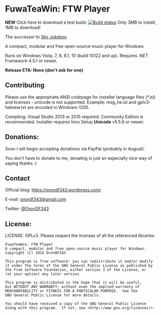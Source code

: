 FuwaTeaWin: FTW Player
======================

**NEW** Click here to download a test build: [![Build status](https://ci.appveyor.com/api/projects/status/11ro9m9publ63xuy/branch/master?svg=true)](https://ci.appveyor.com/project/OronDF343/fuwateawin/branch/master)
Only 3MB to install, 1MB to download!

The successor to [Sky Jukebox](https://github.com/OronDF343/Sky-Jukebox).

A compact, modular and free open-source music player for Windows.

Runs on Windows Vista, 7, 8, 8.1, 10 (build 10122 and up). Requires .NET Framework 4.5.1 or newer.

**Release ETA: None (don't ask for one)**

Contributing
------------

Please use the appropriate ANSI codepage for installer language files (*.isl) and licenses - unicode is not supported.
Example: msg_he.isl and gplv3-hebrew.txt are encoded in Windows-1255.

Compiling: Visual Studio 2013 or 2015 required. Community Edition is recommended. Installer requires Inno Setup **Unicode** v5.5.6 or newer.

Donations:
----------

Soon I will begin accepting donations via PayPal (probably in August).

You don't have to donate to me, donating is just an especially nice way of saying thanks :)

Contact
-------

Official blog: https://orondf343.wordpress.com/

E-mail: orondf343@gmail.com

Twitter: [@OronDF343](https://twitter.com/OronDF343)

License:
--------

LICENSE: GPLv3.
Please respect the licenses of all the referenced libraries.

    FuwaTeaWin: FTW Player
    A compact, modular and free open-source music player for Windows.
    Copyright (C) 2015 OronDF343

    This program is free software: you can redistribute it and/or modify
    it under the terms of the GNU General Public License as published by
    the Free Software Foundation, either version 3 of the License, or
    (at your option) any later version.

    This program is distributed in the hope that it will be useful,
    but WITHOUT ANY WARRANTY; without even the implied warranty of
    MERCHANTABILITY or FITNESS FOR A PARTICULAR PURPOSE.  See the
    GNU General Public License for more details.

    You should have received a copy of the GNU General Public License
    along with this program.  If not, see <http://www.gnu.org/licenses/>.
